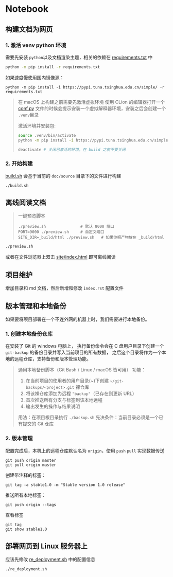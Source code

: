 # Notebook

## 构建文档为网页

### 1. 激活 venv python 环境

需要先安装 `python`以及文档渲染主题，相关的依赖在 [requirements.txt](./requirements.txt) 中

```bash
python -m pip install -r requirements.txt
```

如果速度慢使用国内镜像源：

```shell
python -m pip install -i https://pypi.tuna.tsinghua.edu.cn/simple/ -r requirements.txt
```

> 在 macOS 上构建之前需要先激活虚拟环境
> 使用 CLion 的编辑器打开一个 [conf.py](./docs/source/conf.py) 文件的时候会提示安装一个虚拟解释器环境，安装之后会创建一个 `.venv`目录
>
> 激活环境并安装包:
>
> ```bash
> source .venv/bin/activate
> python -m pip install -i https://pypi.tuna.tsinghua.edu.cn/simple/ -r requirements.txt
> ```
> ```bash
> deactivate # 关闭已激活的环境，在 build 之前不要关闭
> ```

### 2. 开始构建

[build.sh](./build.sh) 会基于当前的 `doc/source` 目录下的文件进行构建

```shell
./build.sh
```

## 离线阅读文档

> 一键预览脚本
> ```text
> ./preview.sh               # 默认 8000 端口
> PORT=9000 ./preview.sh     # 自定义端口
> SITE_DIR=_build/html ./preview.sh   # 如果你把产物放在 _build/html
> ```

```bash
./preview.sh
```
或者在文件浏览器上双击 [site/index.html](./site/index.html) 即可离线阅读

## 项目维护

增加目录和 md 文档，然后新增和修改 `index.rst` 配置文件

## 版本管理和本地备份

如果要将项目部署在一个不连外网的机器上时，我们需要进行本地备份。

### 1. 创建本地备份仓库

在安装了 Git 的 windows 电脑上，
执行备份命令会在 C 盘用户目录下创建一个 `git-backup` 的备份目录并写入当前项目的所有数据，
之后这个目录将作为一个本地的远程仓库，支持备份和版本管理功能。

> 通用本地备份脚本（Git Bash / Linux / macOS 皆可用）
> 功能：
> 1) 在当前项目的使用者的用户目录(~)下创建 `~/git-backups/<project>.git` 裸仓库
> 2) 将该裸仓库添加为远程 `"backup"`（已存在则更新 URL）
> 3) 首次推送所有分支与标签到该本地远程
> 4) 输出发生的操作与结果说明
>
> 用法：在项目根目录执行 `./backup.sh`
> 先决条件：当前目录必须是一个已有提交的 Git 仓库

### 2. 版本管理

配置完成后，本机上的远程仓库默认名为 `origin`，使用 `push` `pull` 实现数据传送

```text
git push origin master
git pull origin master
```

创建带注释的标签：

```text
git tag -a stable1.0 -m "Stable version 1.0 release"
```

推送所有本地标签：

```text
git push origin --tags
```

查看标签

```text
git tag
git show stable1.0
```

## 部署网页到 Linux 服务器上

应该先修改 [re_deployment.sh](./re_deployment.sh) 中的配置信息

```text
./re_deployment.sh
```

